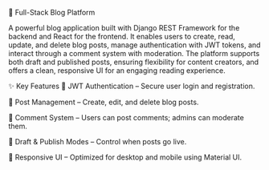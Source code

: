 📰 Full-Stack Blog Platform


A powerful blog application built with Django REST Framework for the backend and React for the frontend.
It enables users to create, read, update, and delete blog posts, manage authentication with JWT tokens, and interact through a comment system with moderation.
The platform supports both draft and published posts, ensuring flexibility for content creators, and offers a clean, responsive UI for an engaging reading experience.

✨ Key Features
🔐 JWT Authentication – Secure user login and registration.

📝 Post Management – Create, edit, and delete blog posts.

💬 Comment System – Users can post comments; admins can moderate them.

📄 Draft & Publish Modes – Control when posts go live.

🎨 Responsive UI – Optimized for desktop and mobile using Material UI.
